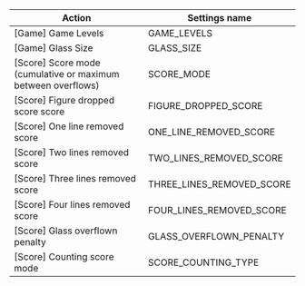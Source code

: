 | Action | Settings name |
|--------|---------------|
| [Game] Game Levels | GAME_LEVELS |
| [Game] Glass Size | GLASS_SIZE |
| [Score] Score mode (cumulative or maximum between overflows) | SCORE_MODE |
| [Score] Figure dropped score score | FIGURE_DROPPED_SCORE |
| [Score] One line removed score | ONE_LINE_REMOVED_SCORE |
| [Score] Two lines removed score | TWO_LINES_REMOVED_SCORE |
| [Score] Three lines removed score | THREE_LINES_REMOVED_SCORE |
| [Score] Four lines removed score | FOUR_LINES_REMOVED_SCORE |
| [Score] Glass overflown penalty | GLASS_OVERFLOWN_PENALTY |
| [Score] Counting score mode | SCORE_COUNTING_TYPE |
